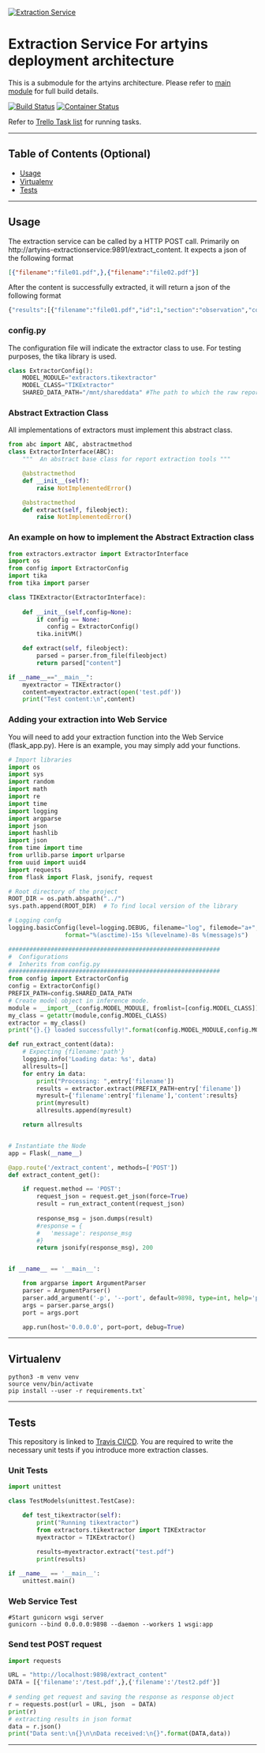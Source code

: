 [![Extraction Service](https://github.com/jax79sg/artyins-extractionservice/raw/master/images/SoftwareArchitectureExtractionService.jpg)]()

# Extraction Service For artyins deployment architecture
This is a submodule for the artyins architecture. Please refer to [main module](https://github.com/jax79sg/artyins) for full build details.

[![Build Status](https://travis-ci.com/jax79sg/artyins-extractionservice.svg?branch=master)](https://travis-ci.com/jax79sg/artyins-extractionservice)
[![Container Status](https://quay.io/repository/jax79sg/artyins-extractionservice/status)](https://quay.io/repository/jax79sg/artyins-extractionservice)


Refer to [Trello Task list](https://trello.com/c/mKnW1fgx) for running tasks.

---

## Table of Contents (Optional)

- [Usage](#Usage)
- [Virtualenv](#Virtualenv)
- [Tests](#Tests)

---

## Usage
The extraction service can be called by a HTTP POST call. Primarily on http://artyins-extractionservice:9891/extract_content. It expects a json of the following format
```json
[{"filename":"file01.pdf",},{"filename":"file02.pdf"}]
```
After the content is successfully extracted, it will return a json of the following format
```python
{"results":[{"filename":"file01.pdf","id":1,"section":"observation","content":"adfsfswjhrafkf"},{"filename":"file02.pdf","id":2,"section":"observation","content":"kfsdfjsfsjhsd"}]}
```
### config.py
The configuration file will indicate the extractor class to use. For testing purposes, the tika library is used. 
```python
class ExtractorConfig():    
    MODEL_MODULE="extractors.tikextractor"
    MODEL_CLASS="TIKExtractor"
    SHARED_DATA_PATH="/mnt/shareddata" #The path to which the raw reports must be found
```

### Abstract Extraction Class
All implementations of extractors must implement this abstract class.
```python
from abc import ABC, abstractmethod
class ExtractorInterface(ABC):
    """  An abstract base class for report extraction tools """

    @abstractmethod
    def __init__(self):
        raise NotImplementedError()

    @abstractmethod
    def extract(self, fileobject):
        raise NotImplementedError()
```

### An example on how to implement the Abstract Extraction class
```python
from extractors.extractor import ExtractorInterface
import os
from config import ExtractorConfig
import tika
from tika import parser

class TIKExtractor(ExtractorInterface):
    
    def __init__(self,config=None):
        if config == None:
           config = ExtractorConfig() 
        tika.initVM()

    def extract(self, fileobject):
        parsed = parser.from_file(fileobject)
        return parsed["content"]

if __name__=="__main__":
    myextractor = TIKExtractor()
    content=myextractor.extract(open('test.pdf'))	
    print("Test content:\n",content)
```

### Adding your extraction into Web Service
You will need to add your extraction function into the Web Service (flask_app.py). Here is an example, you may simply add your functions.
```python
# Import libraries
import os
import sys
import random
import math
import re
import time
import logging
import argparse
import json
import hashlib
import json
from time import time
from urllib.parse import urlparse
from uuid import uuid4
import requests
from flask import Flask, jsonify, request

# Root directory of the project
ROOT_DIR = os.path.abspath("../")
sys.path.append(ROOT_DIR)  # To find local version of the library

# Logging confg
logging.basicConfig(level=logging.DEBUG, filename="log", filemode="a+",
                format="%(asctime)-15s %(levelname)-8s %(message)s")

############################################################
#  Configurations
#  Inherits from config.py
############################################################
from config import ExtractorConfig
config = ExtractorConfig()
PREFIX_PATH=config.SHARED_DATA_PATH
# Create model object in inference mode.
module = __import__(config.MODEL_MODULE, fromlist=[config.MODEL_CLASS])
my_class = getattr(module,config.MODEL_CLASS)
extractor = my_class()
print("{}.{} loaded successfully!".format(config.MODEL_MODULE,config.MODEL_CLASS))

def run_extract_content(data):
    # Expecting {filename:'path'}
    logging.info('Loading data: %s', data)
    allresults=[]
    for entry in data:
        print("Processing: ",entry['filename'])
        results = extractor.extract(PREFIX_PATH+entry['filename'])
        myresult={'filename':entry['filename'],'content':results}
        print(myresult)
        allresults.append(myresult)

    return allresults


# Instantiate the Node
app = Flask(__name__)

@app.route('/extract_content', methods=['POST'])
def extract_content_get():

    if request.method == 'POST':
        request_json = request.get_json(force=True)
        result = run_extract_content(request_json)
        
        response_msg = json.dumps(result)
        #response = {
        #   'message': response_msg
        #}
        return jsonify(response_msg), 200


if __name__ == '__main__':

    from argparse import ArgumentParser
    parser = ArgumentParser()
    parser.add_argument('-p', '--port', default=9898, type=int, help='port to listen on')
    args = parser.parse_args()
    port = args.port

    app.run(host='0.0.0.0', port=port, debug=True)
```
---

## Virtualenv
```shell
python3 -m venv venv
source venv/bin/activate
pip install --user -r requirements.txt`
```
---

## Tests 
This repository is linked to [Travis CI/CD](https://travis-ci.com/jax79sg/artyins-extractionservice). You are required to write the necessary unit tests if you introduce more extraction classes.
### Unit Tests
```python
import unittest

class TestModels(unittest.TestCase):

    def test_tikextractor(self):
        print("Running tikextractor")
        from extractors.tikextractor import TIKExtractor
        myextractor = TIKExtractor()
        
        results=myextractor.extract("test.pdf")
        print(results)

if __name__ == '__main__':
    unittest.main()
```

### Web Service Test
```
#Start gunicorn wsgi server
gunicorn --bind 0.0.0.0:9898 --daemon --workers 1 wsgi:app
```
### Send test POST request
```python
import requests 

URL = "http://localhost:9898/extract_content"
DATA = [{'filename':'/test.pdf',},{'filename':'/test2.pdf'}]
  
# sending get request and saving the response as response object 
r = requests.post(url = URL, json  = DATA) 
print(r) 
# extracting results in json format 
data = r.json()
print("Data sent:\n{}\n\nData received:\n{}".format(DATA,data))
```

---

